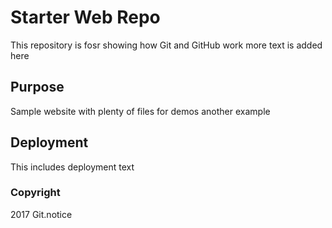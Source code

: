 # Starter Web Repo

This repository is fosr showing how Git and GitHub work
more text is added here

## Purpose

Sample website with plenty of files for demos
another example

## Deployment

This includes deployment text

### Copyright
2017 Git.notice
